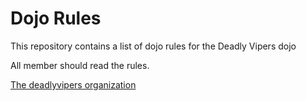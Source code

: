 Dojo Rules
==========

This repository contains a list of dojo rules for the Deadly Vipers dojo

All member should read the rules.

<a href="https://github.com/deadlyvipers"> The deadlyvipers organization </a>